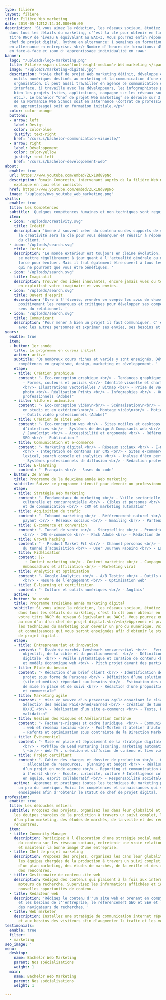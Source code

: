 ```yaml
---
type: filiere
layout: filiere
title: Filière Web marketing
date: 2019-05-12T12:14:34.000+06:00
description: 'Si vous aimez la rédaction, les réseaux sociaux, étudiez et persévérez
  dans tous les détails du marketing, c''est la clé pour obtenir en fin d''année votre
  titre RNCP de niveau 6 équivalant au BAC+3. Vous pourrez enfin répondre au nom de
  chef de projet digital. Rythme en alternance: 1 semaines en formation et 3 semaines
  en alternance en entreprise. <br/> Nombre d''heures de formations: 455H de formations
  en face-à-face et 180H d''apprentissage individualisé en FOAD'
banner:
  logo: "/uploads/logo-marketing.png"
  title: Filière <span class="font-weight-medium"> Web marketing </span>
  image: "/uploads/marketing-digital.jpg"
  description: "<p>Le chef de projet Web marketing définit, développe et gère les
    outils numériques destinés au marketing et la communication d’une entreprise ou
    organisation. Il peut aussi travailler en agence de communication digitale. Véritable
    interface, il travaille avec les développeurs, les infographistes pour mener à
    bien les projets (sites, applications, campagne sur les réseaux sociaux, vidéo
    etc…). Le bachelor “Chef de projet Web marketing” se déroule sur 3 ans au sein
    de la Normandie Web School soit en alternance (contrat de professionnalisation
    ou apprentissage) soit en formation initiale.</p>"
  color: color-orange
  buttons:
  - arrow: left
    label: Design
    color: color-blue
    justify: text-right
    href: "/cursus/bachelor-communication-visuelle/"
  - arrow: right
    label: Développement
    color: color-yellow
    justify: text-left
    href: "/cursus/bachelor-developpement-web"
about:
  enable: true
  url: https://www.youtube.com/embed/ZLx18d89pNo
  description: Romain Comoretto, intervenant auprès de la filière Web marketing, vous
    explique en quoi elle consiste.
  href: https://www.youtube.com/embed/ZLx18d89pNo
  image: "/uploads/nws_youtube_web_marketing.png"
skills:
  enable: true
  title: Les Compétences
  subtitle: 'Quelques compétences humaines et non techniques sont requises. '
  item:
  - icon: "/uploads/creativity.svg"
    title: Créatif
    description: 'Amené à souvent créer du contenu ou des supports de communication,
      la créativité sera la clé pour vous démarquer et réussir à répondre aux attentes
      du client. '
  - icon: "/uploads/search.svg"
    title: Curieux
    description: 'Le monde extérieur est toujours en pleine évolution. Il faut donc
      se mettre régulièrement à jour quant à l''actualité générale ou numérique. Une
      force pour évoluer. Mais il faut également être ouvert à tous les cours proposés
      qui ne pourront que vous être bénéfiques. '
  - icon: "/uploads/search.svg"
    title: Imaginatif
    description: Trouver des idées innovantes, encore jamais vues ou toutes récentes
      en exploitant votre imaginaire et vos envies.
  - icon: "/uploads/search.svg"
    title: Ouvert d'esprit
    description: 'Être à l''écoute, prendre en compte les avis de chacun, accepter
      positivement les remarques et critiques pour développer ses compétences et son
      sens du relationnel. '
  - icon: "/uploads/search.svg"
    title: Communicant
    description: 'Pour mener à bien un projet il faut communiquer. C''est à dire échanger
      avec les autres personnes et exprimer ses envies, ses besoins et ses attentes. '
years:
  enable: true
  item:
  - button: 1er année
    title: Le programme en cursus initial
    active: active
    subtitle: 'De nombreux cours riches et variés y sont enseignés. Développez vos
      compétences en graphisme, design, marketing et développement. '
    etape:
    - title: Création graphique
      content: "- Eco-conception graphique <br/> - Tendances graphiques / Veille <br/>
        - Formes, couleurs et polices <br/>- Identité visuelle et charte graphique
        <br/>- Illustrations vectorielles / Bitmap <br/> - Prise de vue / Retouche
        photo <br/>- Réalisation Prints <br/> - Infographies <br/> - Outils graphiques
        professionnels (Adobe)"
    - title: Vidéo et animation
      content: "- Eco-conception vidéo\n<br/> - Scénarisation\n<br/> - Prise de vue
        en studio et en extérieur\n<br/> - Montage vidéo\n<br/> - Motion Design \n<br/>
        - Outils vidéo professionnels (Adobe)"
    - title: Création de sites web
      content: "- Eco-conception web <br/> - Sites mobiles et desktops <br/> - Conception
        d’interfaces <br/> - Systèmes de design & Composants web <br/> - HTML / CSS
        / JavaScript <br/> - Accessibilité et ergonomie <br/> - Référencement naturel
        SEO <br/> - Publication "
    - title: Communication et e-commerce
      content: "- Marketing digital <br/> - Réseaux sociaux <br/> - E-mailing / Newsletter
        <br/> - Intégration de contenus sur CMS <br/> - Sites e-commerce <br/> - Audit
        lexical, search console et analytics <br/> - Analyse d'éco performance <br/>
        - Systèmes professionnels de diffusion <br/> - Rédaction professionnelle <br/>"
    - title: E-learning
      content: "- Français <br/> - Bases du code"
  - button: 2e année
    title: Programme de la deuxième année Web marketing
    subtitle: Suivez ce programme intensif pour devenir un professionnel du marketing.
    etape:
    - title: Stratégie Web Marketing
      content: "- Fondamentaux du marketing <br/> - Veille sectorielle, économique,
        culturelle et concurrentielle <br/> - Cibles et personas <br/> - Plan marketing
        et de communication <br/> - CRM et marketing automation"
    - title: Acquisition de trafic
      content: "- Inbound marketing <br/> - Référencement naturel <br/> - Référencement
        payant <br/> - Réseaux sociaux <br/> - Emailing <br/> - Partenariats"
    - title: E-commerce et conversion
      content: "- Tunnel de vente <br/> - Storytelling <br/> - Promotion <br/> - Retargeting
        <br/> - CMS e-commerce <br/> - Pack Adobe <br/> - Rédaction de contenu"
    - title: Growth hacking
      content: " - Product Market Fit <br/> - Channel personas <br/> - Optimisation
        du tunnel d’acquisition <br/> - User Journey Mapping <br/> - Landing pages"
    - title: Fidélisation
      content: |2-
         - Content marketing <br/> - Content marketing <br/> - Campagnes e-mailing
        Ambassadeurs et affiliation <br/> - Marketing viral
    - title: Analytics et optimisation
      content: "- Google Analytics <br/> - A/B Testing <br/> - Outils de tracking
        <br/> - Mesure de l’engagement <br/> - Optimisation web"
    - title: E-learning et certification
      content: "- Culture et outils numériques <br/> - Anglais"
    active: ''
  - button: 3e année
    title: Programme troisième année marketing digital
    subtitle: Si vous aimez la rédaction, les réseaux sociaux, étudiez et persévérez
      dans tous les détails du marketing, c'est la clé pour obtenir en fin d'année
      votre titre RNCP de niveau 6 équivalant au BAC+3. Vous pourrez enfin répondre
      au nom d'un d'un chef de projet digital.<br/><br/>Apprenez et pratiquez toutes
      les techniques du marketing pour devenir un pro du numérique. Voici les compétences
      et connaissances qui vous seront enseignées afin d'obtenir le statut de chef
      de projet digital.
    etape:
    - title: Entrepreneuriat et innovation
      content: "- Étude de marché, Benchmark concurrentiel <br/> - Formalisation des
        objectifs, de la cible et du positionnement  <br/> - Définition d’une stratégie
        digitale  <br/> - Veille systématique et curation de contenu <br/> - Écoresponsabilité
        et modèle économique web <br/> - Pitch projet devant des parties prenantes"
    - title: Etude du besoin
      content: "- Rédaction d’un brief client <br/> - Identification des acteurs du
        projet sous forme de Personas <br/> - Définition d’une solution technique
        (site et médias) répondant aux besoins <br/> - Estimation des coûts de conception,
        de mise en place et de suivi <br/> - Rédaction d’une proposition technique
        et commerciale"
    - title: Marketing agile
      content: "- Mise en oeuvre d’un processus agile associant le client <br/> -
        Sélection des médias Paid/Owned/Earned <br/> - Création de tunnels optimisés
        UX/UI <br/> - Réalisation d’un site e-commerce <br/> - Tests, Recettage et
        validation"
    - title: Gestion des Risques et Amélioration Continue
      content: "- Facteurs-risques et cadre juridique  <br/> - Communication de crise
        : web et réseaux sociaux <br/> - Post-Mortem et atelier d’auto-critique <br/>
        - Refonte et optimisation sous contrainte de la Direction Marketing"
    - title: Événementiel
      content: "- Mise en place et déploiement de la stratégie digitale d’un évènement
        <br/> - Workflow de Lead Nurturing (scoring, marketing automation, data analysis)
        \ <br/> - Web TV : création et diffusion de contenu et live vidéo"
    - title: Projet certifiant
      content: "- Cahier des charges et dossier de production <br/> - Gestion de projet
        : allocation de ressources,  planning et budget <br/> - Réalisation et gestion
        d’un projet en mode agence <br/> - Reporting et communication à l’oral et
        à l’écrit <br/> - Ecoute, curiosité, culture & Intelligence collective. Travail
        en équipe, esprit collaboratif <br/> - Responsabilité sociétale"
    active: 'Apprenez et pratiquez toutes les techniques du marketing pour devenir
      un pro du numérique. Voici les compétences et connaissances qui vous seront
      enseignées afin d''obtenir le statut de chef de projet digital. '
profession:
  enable: true
  title: Les débouchés métiers
  subtitle: Proposez des projets, organisez les dans leur globalité et accompagnez
    les équipes chargées de la production à travers un suivi complet, la création
    d'un plan marketing, des études de marchés, de la veille et des réunions et des
    rencontres.
  item:
  - title: Community Manager
    description: Participez à l'élaboration d'une stratégie social media pour produire
      du contenu sur les réseaux sociaux, entretenir une vraie relation avec une communauté
      et maintenir la bonne image d'une entreprise.
  - title: Chef de projet marketing
    description: Proposez des projets, organisez les dans leur globalité et accompagnez
      les équipes chargées de la production à travers un suivi complet, la création
      d'un plan marketing, des études de marchés, de la veille et des réunions et
      des rencontres.
  - title: Gestionnaire de contenu site web
    description: Rédigez des contenus qui plaisent à la fois aux internautes et aux
      moteurs de recherche. Supervisez les informations affichées et identifiez de
      nouvelles opportunités de contenu.
  - title: Rédacteur web
    description: 'Rédigez le contenu d''un site web en prenant en compte la demande
      et les besoins de l''entreprise, le référencement SEO et SEA et les algorithmes
      des navigateurs de recherches. '
  - title: Web marketer
    description: Installez une stratégie de communication internet répondant aux attentes
      et aux besoins des visiteurs afin d'augmenter le trafic et les ventes.
testimonials:
  enable: true
  filter:
  - marketing
seo_image: ''
menu:
  desktop:
    name: Bachelor Web Marketing
    parent: Nos spécialisations
    weight: 1
  main:
    name: Bachelor Web Marketing
    parent: Nos spécialisations
    weight: 1

---
```


